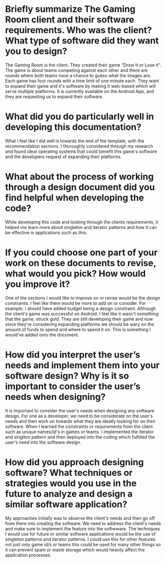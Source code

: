 # Briefly summarize The Gaming Room client and their software requirements. Who was the client? What type of software did they want you to design?
The Gaming Room is the client. They created their game "Draw It or Lose it". The game is about teams competing against each other and there are rounds where both teams have a chance to guess what the images are. Each game has four rounds with a time limit of one minute each. They want to expand their game and it's software by making it web-based which will serve multiple platforms. It is currently available on the Android App, and they are requesting us to expand their software.

# What did you do particularly well in developing this documentation?
What I feel like I did well is towards the end of the template, with the recommendation sections. I thoroughly considered through my research and found ideal operating systems that could benefit this game's software and the developers request of expanding their platforms.

# What about the process of working through a design document did you find helpful when developing the code?
While developing this code and looking through the clients requirements, it helped me learn more about singleton and iterator patterns and how it can be effective in applications such as this. 

# If you could choose one part of your work on these documents to revise, what would you pick? How would you improve it?
One of the sections I would like to improve on or revise would be the design constraints. I feel like there would be more to add on or consider. For example, I should have added budget being a design constraint. Although the client's game was successful on Android. I feel like it wasn't something that the game, struck gold. They are still developing their game and now since they're considering expanding platforms we should be wary on the amount of funds to spend and where to spend it on. This is something I would've added onto the document.

# How did you interpret the user’s needs and implement them into your software design? Why is it so important to consider the user’s needs when designing?
It is important to consider the user's needs when designing any software design. For one as a developer, we need to be considerate on the user's needs and then work on towards what they are ideally looking for on their software. When I learned the constraints or requirements from the client such as unique names/id's in games or teams. I implemented the iterator and singlton pattern and then deployed into the coding which fulfilled the user's need into the software design.

# How did you approach designing software? What techniques or strategies would you use in the future to analyze and design a similar software application?
My approaches initially was to observe the client's needs and then go off from there into creating the software. We need to address the client's needs and make sure to implement the feature into the softwware. The techniques I would use for future or similar software applications would be the use of singleton patterns and iterator patterns. I could use this for other features not just only game id/s or teams this could be used for many other things so it can prevent spam or waste storage which would heavily affect the application processes. 
